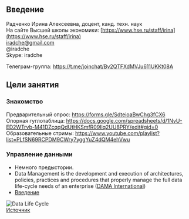 ## Введение

Радченко Ирина Алексеевна, доцент, канд. техн. наук    
На сайте Высшей школы экономики: [https://www.hse.ru/staff/irina](https://www.hse.ru/staff/irina)     
iradche@gmail.com      
@iradche     
Skype: iradche   



Телеграм-группа: https://t.me/joinchat/Bv2QTFXdMVJu611UKKt08A     

## Цели занятия
### Знакомство     
Предварительный опрос: https://forms.gle/SdteioaBwChg3fCX6     
Опорная гуглотаблица: https://docs.google.com/spreadsheets/d/1NvU-ED2WTrvb-M41DZcqqQdUtHKSmfR09Ilq2UU8PRY/edit#gid=0       
Образовательные стримы: https://www.youtube.com/playlist?list=PLfSN69RCPDM9CWry7yggYuZ4dQM4ehVwu               


### Управление данными

- Немного предыстории.     
- Data Management is the development and execution of architectures, policies, practices and procedures that properly manage the full data life-cycle needs of an enterprise ([DAMA International](https://dama.org/))       
- [Введение](https://github.com/HSEtraining/Data-Management-2019-course/blob/master/lectures/DataManagement01.pdf)

![Data Life Cycle](https://upload.wikimedia.org/wikipedia/commons/b/b4/The_Data_Lifecycle.jpg "Data Life Cycle")     
[Источник](https://upload.wikimedia.org/wikipedia/commons/b/b4/The_Data_Lifecycle.jpg)
